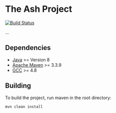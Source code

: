 # The Ash Project
[![Build Status](https://travis-ci.org/baeda/ash.svg?branch=master)](https://travis-ci.org/baeda/ash)

...

## Dependencies
* [Java](https://www.java.com/) >= Version 8
* [Apache Maven](https://maven.apache.org/) >= 3.3.9
* [GCC](https://gcc.gnu.org/) >= 4.8

## Building
To build the project, run maven in the root directory:
```bash
mvn clean install
```
